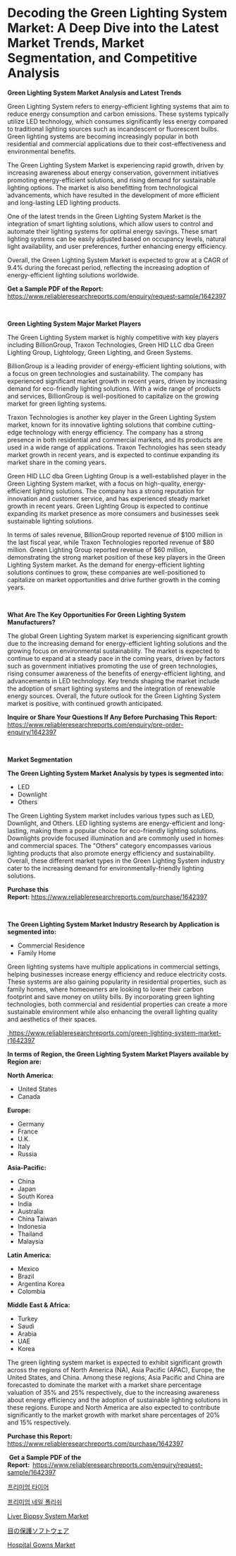 <p><h1>Decoding the Green Lighting System Market: A Deep Dive into the Latest Market Trends, Market Segmentation, and Competitive Analysis</h1></p><p><strong>Green Lighting System Market Analysis and Latest Trends</strong></p>
<p><p>Green Lighting System refers to energy-efficient lighting systems that aim to reduce energy consumption and carbon emissions. These systems typically utilize LED technology, which consumes significantly less energy compared to traditional lighting sources such as incandescent or fluorescent bulbs. Green lighting systems are becoming increasingly popular in both residential and commercial applications due to their cost-effectiveness and environmental benefits.</p><p>The Green Lighting System Market is experiencing rapid growth, driven by increasing awareness about energy conservation, government initiatives promoting energy-efficient solutions, and rising demand for sustainable lighting options. The market is also benefitting from technological advancements, which have resulted in the development of more efficient and long-lasting LED lighting products.</p><p>One of the latest trends in the Green Lighting System Market is the integration of smart lighting solutions, which allow users to control and automate their lighting systems for optimal energy savings. These smart lighting systems can be easily adjusted based on occupancy levels, natural light availability, and user preferences, further enhancing energy efficiency.</p><p>Overall, the Green Lighting System Market is expected to grow at a CAGR of 9.4% during the forecast period, reflecting the increasing adoption of energy-efficient lighting solutions worldwide.</p></p>
<p><strong>Get a Sample PDF of the Report:&nbsp;</strong> <a href="https://www.reliableresearchreports.com/enquiry/request-sample/1642397">https://www.reliableresearchreports.com/enquiry/request-sample/1642397</a></p>
<p>&nbsp;</p>
<p><strong>Green Lighting System Major Market Players</strong></p>
<p><p>The Green Lighting System market is highly competitive with key players including BillionGroup, Traxon Technologies, Green HID LLC dba Green Lighting Group, Lightology, Green Lighting, and Green Systems. </p><p>BillionGroup is a leading provider of energy-efficient lighting solutions, with a focus on green technologies and sustainability. The company has experienced significant market growth in recent years, driven by increasing demand for eco-friendly lighting solutions. With a wide range of products and services, BillionGroup is well-positioned to capitalize on the growing market for green lighting systems.</p><p>Traxon Technologies is another key player in the Green Lighting System market, known for its innovative lighting solutions that combine cutting-edge technology with energy efficiency. The company has a strong presence in both residential and commercial markets, and its products are used in a wide range of applications. Traxon Technologies has seen steady market growth in recent years, and is expected to continue expanding its market share in the coming years.</p><p>Green HID LLC dba Green Lighting Group is a well-established player in the Green Lighting System market, with a focus on high-quality, energy-efficient lighting solutions. The company has a strong reputation for innovation and customer service, and has experienced steady market growth in recent years. Green Lighting Group is expected to continue expanding its market presence as more consumers and businesses seek sustainable lighting solutions.</p><p>In terms of sales revenue, BillionGroup reported revenue of $100 million in the last fiscal year, while Traxon Technologies reported revenue of $80 million. Green Lighting Group reported revenue of $60 million, demonstrating the strong market position of these key players in the Green Lighting System market. As the demand for energy-efficient lighting solutions continues to grow, these companies are well-positioned to capitalize on market opportunities and drive further growth in the coming years.</p></p>
<p>&nbsp;</p>
<p><strong>What Are The Key Opportunities For Green Lighting System Manufacturers?</strong></p>
<p><p>The global Green Lighting System market is experiencing significant growth due to the increasing demand for energy-efficient lighting solutions and the growing focus on environmental sustainability. The market is expected to continue to expand at a steady pace in the coming years, driven by factors such as government initiatives promoting the use of green technologies, rising consumer awareness of the benefits of energy-efficient lighting, and advancements in LED technology. Key trends shaping the market include the adoption of smart lighting systems and the integration of renewable energy sources. Overall, the future outlook for the Green Lighting System market is positive, with continued growth anticipated.</p></p>
<p><strong>Inquire or Share Your Questions If Any Before Purchasing This Report:</strong> <a href="https://www.reliableresearchreports.com/enquiry/pre-order-enquiry/1642397">https://www.reliableresearchreports.com/enquiry/pre-order-enquiry/1642397</a></p>
<p>&nbsp;</p>
<p><strong>Market Segmentation</strong></p>
<p><strong>The Green Lighting System Market Analysis by types is segmented into:</strong></p>
<p><ul><li>LED</li><li>Downlight</li><li>Others</li></ul></p>
<p><p>The Green Lighting System market includes various types such as LED, Downlight, and Others. LED lighting systems are energy-efficient and long-lasting, making them a popular choice for eco-friendly lighting solutions. Downlights provide focused illumination and are commonly used in homes and commercial spaces. The "Others" category encompasses various lighting products that also promote energy efficiency and sustainability. Overall, these different market types in the Green Lighting System industry cater to the increasing demand for environmentally-friendly lighting solutions.</p></p>
<p><strong>Purchase this Report:&nbsp;</strong><a href="https://www.reliableresearchreports.com/purchase/1642397">https://www.reliableresearchreports.com/purchase/1642397</a></p>
<p>&nbsp;</p>
<p><strong>The Green Lighting System Market Industry Research by Application is segmented into:</strong></p>
<p><ul><li>Commercial Residence</li><li>Family Home</li></ul></p>
<p><p>Green lighting systems have multiple applications in commercial settings, helping businesses increase energy efficiency and reduce electricity costs. These systems are also gaining popularity in residential properties, such as family homes, where homeowners are looking to lower their carbon footprint and save money on utility bills. By incorporating green lighting technologies, both commercial and residential properties can create a more sustainable environment while also enhancing the overall lighting quality and aesthetics of their spaces.</p></p>
<p><a href="https://www.reliableresearchreports.com/green-lighting-system-market-r1642397">&nbsp;https://www.reliableresearchreports.com/green-lighting-system-market-r1642397</a></p>
<p><strong>In terms of Region, the Green Lighting System Market Players available by Region are:</strong></p>
<p>
    <p> <strong> North America: </strong>
        <ul>
            <li>United States</li>
            <li>Canada</li>
        </ul>
        </p> 
    <p> <strong> Europe: </strong>
        <ul>
            <li>Germany</li>
            <li>France</li>
            <li>U.K.</li>
            <li>Italy</li>
            <li>Russia</li>
        </ul>
        </p> 
    <p> <strong> Asia-Pacific: </strong>
        <ul>
            <li>China</li>
            <li>Japan</li>
            <li>South Korea</li>
            <li>India</li>
            <li>Australia</li>
            <li>China Taiwan</li>
            <li>Indonesia</li>
            <li>Thailand</li>
            <li>Malaysia</li>
        </ul>
        </p> 
    <p> <strong> Latin America: </strong>
        <ul>
            <li>Mexico</li>
            <li>Brazil</li>
            <li>Argentina Korea</li>
            <li>Colombia</li>
        </ul>
        </p> 
    <p> <strong> Middle East & Africa: </strong>
        <ul>
            <li>Turkey</li>
            <li>Saudi</li>
            <li>Arabia</li>
            <li>UAE</li>
            <li>Korea</li>
        </ul>
    </p>
    </p>
<p><p>The green lighting system market is expected to exhibit significant growth across the regions of North America (NA), Asia Pacific (APAC), Europe, the United States, and China. Among these regions, Asia Pacific and China are forecasted to dominate the market with a market share percentage valuation of 35% and 25% respectively, due to the increasing awareness about energy efficiency and the adoption of sustainable lighting solutions in these regions. Europe and North America are also expected to contribute significantly to the market growth with market share percentages of 20% and 15% respectively.</p></p>
<p><strong>Purchase this Report: </strong><a href="https://www.reliableresearchreports.com/purchase/1642397">https://www.reliableresearchreports.com/purchase/1642397</a></p>
<p>&nbsp;<strong>Get a Sample PDF of the Report:&nbsp;&nbsp;</strong><a href="https://www.reliableresearchreports.com/enquiry/request-sample/1642397">https://www.reliableresearchreports.com/enquiry/request-sample/1642397</a></p>
<p><strong></strong></p>
<p><p><a href="https://github.com/xvz497517413/Market-Research-Report-List-3/blob/main/818327869039.md">프리미엄 타이어</a></p><p><a href="https://github.com/JosefaRice/Market-Research-Report-List-2/blob/main/356684469038.md">프리미엄 네일 폴리쉬</a></p><p><a href="https://github.com/claudianurdin/Market-Research-Report-List-1/blob/main/liver-biopsy-system-market.md">Liver Biopsy System Market</a></p><p><a href="https://github.com/NikitaBruen/Market-Research-Report-List-2/blob/main/410167554122.md">目の保護ソフトウェア</a></p><p><a href="https://medium.com/@keith.brown8975/comprehensive-analysis-of-the-global-hospital-gowns-market-growth-trends-market-forecasts-2024-0a114d3e95ae">Hospital Gowns Market</a></p></p>